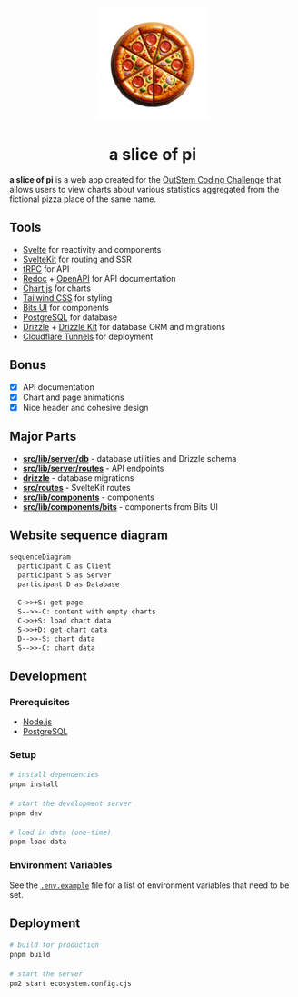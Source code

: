 <p align="center">
  <img height="200" src="static/favicon.png">
</p>

<h1 align="center">a slice of pi</h1>

**a slice of pi** is a web app created for the [OutStem Coding Challenge](https://github.com/AES-Outreach/Summer-2024-Coop-Interviews) that allows users
to view charts about various statistics aggregated from the fictional pizza place of the same name.

## Tools

- [Svelte](https://svelte.dev/) for reactivity and components
- [SvelteKit](https://kit.svelte.dev/) for routing and SSR
- [tRPC](https://trpc.io/) for API
- [Redoc](https://redoc.ly/) + [OpenAPI](https://swagger.io/specification/) for API documentation
- [Chart.js](https://chartjs.org/) for charts
- [Tailwind CSS](https://tailwindcss.com/) for styling
- [Bits UI](https://www.bits-ui.com/) for components
- [PostgreSQL](https://www.postgresql.org/) for database
- [Drizzle](https://orm.drizzle.team/) + [Drizzle Kit](https://orm.drizzle.team/kit-docs) for database ORM and migrations
- [Cloudflare Tunnels](https://www.cloudflare.com/products/tunnel/) for deployment

## Bonus

- [x] API documentation
- [x] Chart and page animations
- [x] Nice header and cohesive design

## Major Parts

- [**src/lib/server/db**](src/lib/server/db) - database utilities and Drizzle schema
- [**src/lib/server/routes**](src/lib/server/routes) - API endpoints
- [**drizzle**](drizzle) - database migrations
- [**src/routes**](src/routes) - SvelteKit routes
- [**src/lib/components**](src/lib/components) - components
- [**src/lib/components/bits**](src/lib/components/bits) - components from Bits UI

## Website sequence diagram

```mermaid
sequenceDiagram
  participant C as Client
  participant S as Server
  participant D as Database

  C->>+S: get page
  S-->>-C: content with empty charts
  C->>+S: load chart data
  S->>+D: get chart data
  D-->>-S: chart data
  S-->>-C: chart data
```

## Development

### Prerequisites

- [Node.js](https://nodejs.org/en/)
- [PostgreSQL](https://www.postgresql.org/)

### Setup

```bash
# install dependencies
pnpm install

# start the development server
pnpm dev

# load in data (one-time)
pnpm load-data
```

### Environment Variables

See the [`.env.example`](.env.example) file for a list of environment variables that need to be set.

## Deployment

```bash
# build for production
pnpm build

# start the server
pm2 start ecosystem.config.cjs
```
